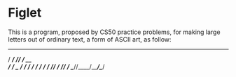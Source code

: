 # Figlet
This is a program, proposed by CS50 practice problems, for making large letters out of ordinary text, a form of ASCII art, as follow:

   ___________ __________ 
  / ____/ ___// ____/ __ \
 / /    \__ \/___ \/ / / /
/ /___ ___/ /___/ / /_/ / 
\____//____/_____/\____/  
